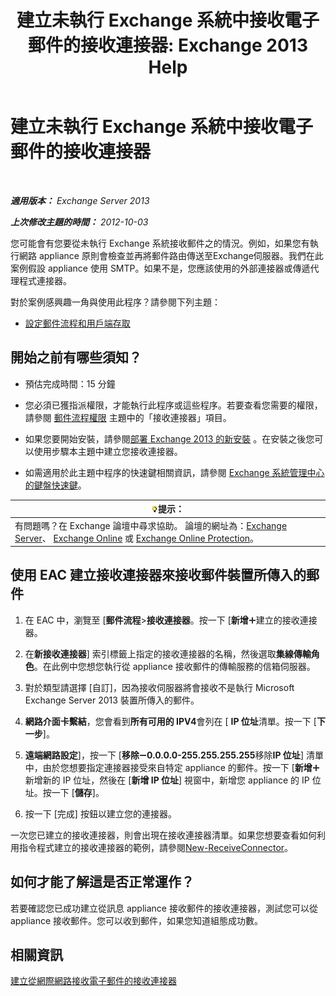 ﻿---
title: '建立未執行 Exchange 系統中接收電子郵件的接收連接器: Exchange 2013 Help'
TOCTitle: 建立未執行 Exchange 系統中接收電子郵件的接收連接器
ms:assetid: 85f0864a-6502-49db-8804-16755a7292b4
ms:mtpsurl: https://technet.microsoft.com/zh-tw/library/JJ657467(v=EXCHG.150)
ms:contentKeyID: 50473676
ms.date: 05/21/2018
mtps_version: v=EXCHG.150
ms.translationtype: MT
---

# 建立未執行 Exchange 系統中接收電子郵件的接收連接器

 

_**適用版本：** Exchange Server 2013_

_**上次修改主題的時間：** 2012-10-03_

您可能會有您要從未執行 Exchange 系統接收郵件之的情況。例如，如果您有執行網路 appliance 原則會檢查並再將郵件路由傳送至Exchange伺服器。我們在此案例假設 appliance 使用 SMTP。如果不是，您應該使用的外部連接器或傳遞代理程式連接器。

對於案例感興趣一角與使用此程序？請參閱下列主題：

  - [設定郵件流程和用戶端存取](configure-mail-flow-and-client-access-exchange-2013-help.md)

## 開始之前有哪些須知？

  - 預估完成時間：15 分鐘

  - 您必須已獲指派權限，才能執行此程序或這些程序。若要查看您需要的權限，請參閱 [郵件流程權限](mail-flow-permissions-exchange-2013-help.md) 主題中的「接收連接器」項目。

  - 如果您要開始安裝，請參閱[部署 Exchange 2013 的新安裝](deploy-a-new-installation-of-exchange-2013-exchange-2013-help.md) 。在安裝之後您可以使用步驟本主題中建立您接收連接器。

  - 如需適用於此主題中程序的快速鍵相關資訊，請參閱 [Exchange 系統管理中心的鍵盤快速鍵](keyboard-shortcuts-in-the-exchange-admin-center-exchange-online-protection-help.md)。

<table>
<thead>
<tr class="header">
<th><img src="images/Bb124558.tip(EXCHG.150).gif" title="提示" alt="提示" />提示：</th>
</tr>
</thead>
<tbody>
<tr class="odd">
<td>有問題嗎？在 Exchange 論壇中尋求協助。 論壇的網址為：<a href="https://go.microsoft.com/fwlink/p/?linkid=60612">Exchange Server</a>、 <a href="https://go.microsoft.com/fwlink/p/?linkid=267542">Exchange Online</a> 或 <a href="https://go.microsoft.com/fwlink/p/?linkid=285351">Exchange Online Protection</a>。</td>
</tr>
</tbody>
</table>


## 使用 EAC 建立接收連接器來接收郵件裝置所傳入的郵件

1.  在 EAC 中，瀏覽至 \[**郵件流程**\>**接收連接器**。按一下 \[**新增**![加入圖示](images/JJ218640.c1e75329-d6d7-4073-a27d-498590bbb558(EXCHG.150).gif "加入圖示")建立的接收連接器。

2.  在**新接收連接器**\] 索引標籤上指定的接收連接器的名稱，然後選取**集線傳輸角色**。在此例中您想您執行從 appliance 接收郵件的傳輸服務的信箱伺服器。

3.  對於類型請選擇 \[自訂\]，因為接收伺服器將會接收不是執行 Microsoft Exchange Server 2013 裝置所傳入的郵件。

4.  **網路介面卡繫結**，您會看到**所有可用的 IPV4**會列在 \[ **IP 位址**清單。按一下 \[**下一步**\]。

5.  **遠端網路設定**\]，按一下 \[**移除**![\[移除\] 圖示](images/JJ657492.479b6ced-8d64-4277-a725-f17fea202b28(EXCHG.150).gif "[移除] 圖示")**0.0.0.0-255.255.255.255**移除**IP 位址**\] 清單中，由於您想要指定連接器接受來自特定 appliance 的郵件。按一下 \[**新增**![加入圖示](images/JJ218640.c1e75329-d6d7-4073-a27d-498590bbb558(EXCHG.150).gif "加入圖示")新增新的 IP 位址，然後在 \[**新增 IP 位址**\] 視窗中，新增您 appliance 的 IP 位址。按一下 \[**儲存**\]。

6.  按一下 \[完成\] 按鈕以建立您的連接器。

一次您已建立的接收連接器，則會出現在接收連接器清單。如果您想要查看如何利用指令程式建立的接收連接器的範例，請參閱[New-ReceiveConnector](https://technet.microsoft.com/zh-tw/library/bb125139\(v=exchg.150\))。

## 如何才能了解這是否正常運作？

若要確認您已成功建立從訊息 appliance 接收郵件的接收連接器，測試您可以從 appliance 接收郵件。您可以收到郵件，如果您知道組態成功數。

## 相關資訊

[建立從網際網路接收電子郵件的接收連接器](create-a-receive-connector-to-receive-email-from-the-internet-exchange-2013-help.md)

